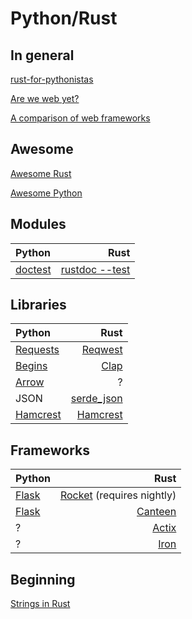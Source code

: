 # Python/Rust

## In general

[rust-for-pythonistas](https://lucumr.pocoo.org/2015/5/27/rust-for-pythonistas/)

[Are we web yet?](http://www.arewewebyet.org)

[A comparison of web frameworks](https://github.com/flosse/rust-web-framework-comparison)

## Awesome

[Awesome Rust](https://github.com/rust-unofficial/awesome-rust)

[Awesome Python](https://github.com/vinta/awesome-python)

## Modules

| Python | Rust |
| :---        |        ---: |
| [doctest](https://docs.python.org/3.8/library/doctest.html) | [rustdoc --test](https://doc.rust-lang.org/rustdoc/documentation-tests.html) |

## Libraries

| Python | Rust |
| :---        |        ---: |
| [Requests](https://2.python-requests.org) | [Reqwest](https://docs.rs/reqwest/0.9.15/reqwest/) |
| [Begins](https://pypi.org/project/begins/) | [Clap](https://docs.rs/clap/2.33.0/clap/) |
| [Arrow](https://arrow.readthedocs.io/en/latest/) | ? |
| JSON | [serde_json](https://docs.serde.rs/serde_json/) |
| [Hamcrest](https://github.com/hamcrest/PyHamcrest) | [Hamcrest](https://github.com/ujh/hamcrest-rust) | 

## Frameworks

| Python | Rust |
| :---        |        ---: |
| [Flask](https://flask.palletsprojects.com) | [Rocket](https://rocket.rs) (requires nightly) |
| [Flask](https://flask.palletsprojects.com) | [Canteen](https://docs.rs/canteen/0.5.5/canteen/) | sure?
| ? | [Actix](https://actix.rs) |
| ? | [Iron](http://ironframework.io) |

## Beginning

[Strings in Rust](https://blog.thoughtram.io/string-vs-str-in-rust/)
